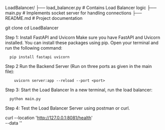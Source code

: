 LoadBalancer/
├── load_balancer.py    # Contains Load Balancer logic
├── main.py             # Implements socket server for handling connections
├── README.md           # Project documentation


git clone <repository-url>
cd LoadBalancer

Step 1: Install FastAPI and Uvicorn
Make sure you have FastAPI and Uvicorn installed. You can install these packages using pip. Open your terminal and run the following command:

      pip install fastapi uvicorn


Step 2 Run the Backend Server (Run on three ports as given in the main file):

        uvicorn server:app --reload --port <port>

Step 3: Start the Load Balancer
In a new terminal, run the load balancer: 

      python main.py

Step 4: Test the Load Balancer Server using postman or curl. 

  curl --location 'http://127.0.0.1:8081/health' \
  --data ''
